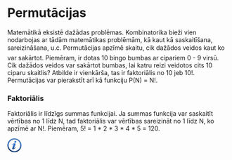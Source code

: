 # Permutācijas

Matemātikā eksistē dažādas problēmas. Kombinatorika bieži vien nodarbojas ar tādām matemātikas problēmām, kā kaut kā saskaitīšana, sareizināšana, u.c. Permutācijas apzīmē skaitu, cik dažādos veidos kaut ko var sakārtot. Piemēram, ir dotas 10 bingo bumbas ar cipariem 0 - 9 virsū. Cik dažādos veidos var sakārtot bumbas, lai katru reizi veidotos cits 10 ciparu skaitlis? Atbilde ir vienkārša, tas ir faktoriālis no 10 jeb 10!. Permutācijas var pierakstīt arī kā funkciju P(N) = N!.

### Faktoriālis

Faktoriālis ir līdzīgs summas funkcijai. Ja summas funkcija var saskaitīt vērtības no 1 līdz N, tad faktoriālis var vērtības sareizināt no 1 līdz N, ko apzīmē ar N!. Piemēram, 5! = 1 * 2 * 3 * 4 * 5 = 120.

<a href="http://en.wikipedia.org/wiki/Permutation" target="_blank">![Vairāk informācija](/media/theory/information.png)</a>